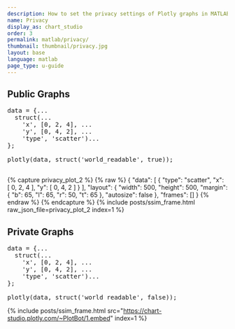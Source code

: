 ```yaml
---
description: How to set the privacy settings of Plotly graphs in MATLAB<sup>&reg;</sup>.
name: Privacy
display_as: chart_studio
order: 3
permalink: matlab/privacy/
thumbnail: thumbnail/privacy.jpg
layout: base
language: matlab
page_type: u-guide
---
```


## Public Graphs


<pre class="mcode">
data = {...
  struct(...
    'x', [0, 2, 4], ...
    'y', [0, 4, 2], ...
    'type', 'scatter')...
};

plotly(data, struct('world_readable', true));

</pre>

{% capture privacy_plot_2 %}
  {% raw %}
{ "data": [ { "type": "scatter", "x": [ 0, 2, 4 ], "y": [ 0, 4, 2 ] } ], "layout": { "width": 500, "height": 500, "margin": { "b": 65, "l": 65, "r": 50, "t": 65 }, "autosize": false }, "frames": [] }
  {% endraw %}
{% endcapture %}
{% include posts/ssim_frame.html 
  raw_json_file=privacy_plot_2
  index=1
%}


<!--------------------- EXAMPLE BREAK ------------------------->

## Private Graphs


<pre class="mcode">
data = {...
  struct(...
    'x', [0, 2, 4], ...
    'y', [0, 4, 2], ...
    'type', 'scatter')...
};

plotly(data, struct('world_readable', false));
</pre>

{% include posts/ssim_frame.html 
  src="https://chart-studio.plotly.com/~PlotBot/1.embed"
  index=1
%}


<!--------------------- EXAMPLE BREAK ------------------------->